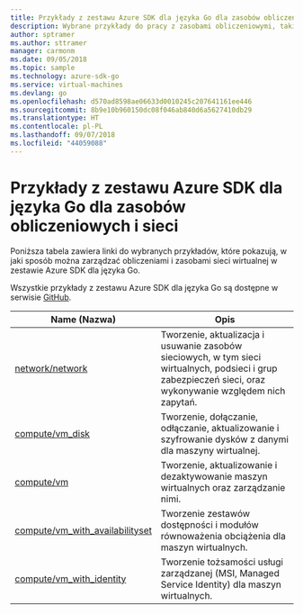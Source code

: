 ```yaml
---
title: Przykłady z zestawu Azure SDK dla języka Go dla zasobów obliczeniowych i sieci
description: Wybrane przykłady do pracy z zasobami obliczeniowymi, takimi jak maszyny wirtualne i sieci wirtualne, z zestawu Azure SDK dla języka Go.
author: sptramer
ms.author: sttramer
manager: carmonm
ms.date: 09/05/2018
ms.topic: sample
ms.technology: azure-sdk-go
ms.service: virtual-machines
ms.devlang: go
ms.openlocfilehash: d570ad8598ae06633d0010245c207641161ee446
ms.sourcegitcommit: 8b9e10b960150dc08f046ab840d6a5627410db29
ms.translationtype: HT
ms.contentlocale: pl-PL
ms.lasthandoff: 09/07/2018
ms.locfileid: "44059088"
---
```

# <a name="azure-sdk-for-go-samples-for-compute-and-networking"></a>Przykłady z zestawu Azure SDK dla języka Go dla zasobów obliczeniowych i sieci

Poniższa tabela zawiera linki do wybranych przykładów, które pokazują, w jaki sposób można zarządzać obliczeniami i zasobami sieci wirtualnej w zestawie Azure SDK dla języka Go.

Wszystkie przykłady z zestawu Azure SDK dla języka Go są dostępne w serwisie [GitHub](https://github.com/Azure-Samples/azure-sdk-for-go-samples).

| Name (Nazwa) | Opis |
|------|-------------|
| [network/network](https://github.com/Azure-Samples/azure-sdk-for-go-samples/blob/master/network/network.go) | Tworzenie, aktualizacja i usuwanie zasobów sieciowych, w tym sieci wirtualnych, podsieci i grup zabezpieczeń sieci, oraz wykonywanie względem nich zapytań. |
| [compute/vm_disk](https://github.com/Azure-Samples/azure-sdk-for-go-samples/blob/master/compute/vm_disk.go) | Tworzenie, dołączanie, odłączanie, aktualizowanie i szyfrowanie dysków z danymi dla maszyny wirtualnej. |
| [compute/vm](https://github.com/Azure-Samples/azure-sdk-for-go-samples/blob/master/compute/vm.go) | Tworzenie, aktualizowanie i dezaktywowanie maszyn wirtualnych oraz zarządzanie nimi. |
| [compute/vm_with_availabilityset](https://github.com/Azure-Samples/azure-sdk-for-go-samples/blob/master/compute/vm_with_availabilityset.go) | Tworzenie zestawów dostępności i modułów równoważenia obciążenia dla maszyn wirtualnych. |
| [compute/vm_with_identity](https://github.com/Azure-Samples/azure-sdk-for-go-samples/blob/master/compute/vm_with_identity.go) | Tworzenie tożsamości usługi zarządzanej (MSI, Managed Service Identity) dla maszyn wirtualnych. |
